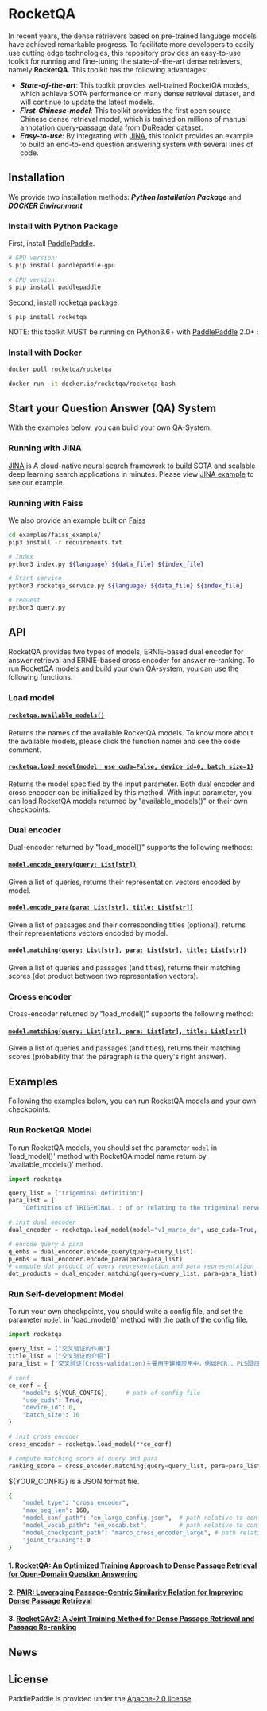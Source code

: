 # RocketQA

In recent years, the dense retrievers based on pre-trained language models have achieved remarkable progress. To facilitate more developers to easily use cutting edge technologies, this repository provides an easy-to-use toolkit for running and fine-tuning the state-of-the-art dense retrievers, namely **RocketQA**. This toolkit has the following advantages:


* ***State-of-the-art***: This toolkit provides well-trained RocketQA models, which achieve SOTA performance on many dense retrieval dataset, and will continue to update the latest models.
* ***First-Chinese-model***: This toolkit provides the first open source Chinese dense retrieval model, which is trained on millions of manual annotation query-passage data from [DuReader dataset](https://github.com/baidu/DuReader).
* ***Easy-to-use***: By integrating with [JINA](https://jina.ai/), this toolkit provides an example to build an end-to-end question answering system with several lines of code.

  

## Installation

We provide two installation methods: ***Python Installation Package*** and ***DOCKER Environment***

### Install with Python Package
First, install [PaddlePaddle](https://www.paddlepaddle.org.cn/install/quick?docurl=/documentation/docs/zh/install/pip/linux-pip.html).
```bash
# GPU version:
$ pip install paddlepaddle-gpu

# CPU version:
$ pip install paddlepaddle
```

Second, install rocketqa package:
```bash
$ pip install rocketqa
```

NOTE: this toolkit MUST be running on Python3.6+ with [PaddlePaddle](https://www.paddlepaddle.org.cn/install/quick?docurl=/documentation/docs/zh/install/pip/linux-pip.html) 2.0+ :

### Install with Docker

```bash
docker pull rocketqa/rocketqa

docker run -it docker.io/rocketqa/rocketqa bash
```

## Start your Question Answer (QA) System

With the examples below, you can build your own QA-System.

### Running with JINA
[JINA](https://jina.ai/) is A cloud-native neural search framework to build SOTA and scalable deep learning search applications in minutes.
Please view [JINA example](https://github.com/PaddlePaddle/RocketQA/tree/main/examples/jina_example) to see our example.


### Running with Faiss
We also provide an example built on [Faiss](https://github.com/facebookresearch/faiss)
```bash
cd examples/faiss_example/
pip3 install -r requirements.txt

# Index
python3 index.py ${language} ${data_file} ${index_file}

# Start service
python3 rocketqa_service.py ${language} ${data_file} ${index_file}

# request
python3 query.py
```


## API
RocketQA provides two types of models, ERNIE-based dual encoder for answer retrieval and ERNIE-based cross encoder for answer re-ranking. To run RocketQA models and build your own QA-system, you can use the following functions.

### Load model

#### [`rocketqa.available_models()`](https://github.com/PaddlePaddle/RocketQA/blob/3a99cf2720486df8cc54acc0e9ce4cbcee993413/rocketqa/rocketqa.py#L17)

Returns the names of the available RocketQA models.
To know more about the available models, please click the function namei and see the code comment.

#### [`rocketqa.load_model(model, use_cuda=False, device_id=0, batch_size=1)`](https://github.com/PaddlePaddle/RocketQA/blob/3a99cf2720486df8cc54acc0e9ce4cbcee993413/rocketqa/rocketqa.py#L52)

Returns the model specified by the input parameter. Both dual encoder and cross encoder can be initialized by this method. With input parameter, you can load RocketQA models returned by "available_models()" or their own checkpoints.

### Dual encoder
Dual-encoder returned by "load_model()" supports the following methods:

#### [`model.encode_query(query: List[str])`](https://github.com/PaddlePaddle/RocketQA/blob/3a99cf2720486df8cc54acc0e9ce4cbcee993413/rocketqa/predict/dual_encoder.py#L126)

Given a list of queries, returns their representation vectors encoded by model.

#### [`model.encode_para(para: List[str], title: List[str])`](https://github.com/PaddlePaddle/RocketQA/blob/3a99cf2720486df8cc54acc0e9ce4cbcee993413/rocketqa/predict/dual_encoder.py#L154)

Given a list of passages and their corresponding titles (optional), returns their representations vectors encoded by model.

#### [`model.matching(query: List[str], para: List[str], title: List[str])`](https://github.com/PaddlePaddle/RocketQA/blob/3a99cf2720486df8cc54acc0e9ce4cbcee993413/rocketqa/predict/dual_encoder.py#L187)

Given a list of queries and passages (and titles), returns their matching scores (dot product between two representation vectors). 

### Croess encoder
Cross-encoder returned by "load_model()" supports the following method:

#### [`model.matching(query: List[str], para: List[str], title: List[str])`](https://github.com/PaddlePaddle/RocketQA/blob/3a99cf2720486df8cc54acc0e9ce4cbcee993413/rocketqa/predict/cross_encoder.py#L129)

Given a list of queries and passages (and titles), returns their matching scores (probability that the paragraph is the query's right answer).
  
  

## Examples

Following the examples below, you can run RocketQA models and your own checkpoints. 

###  Run RocketQA Model
To run RocketQA models, you should set the parameter `model` in 'load_model()' method with RocketQA model name return by 'available_models()' method.

```python
import rocketqa

query_list = ["trigeminal definition"]
para_list = [
    "Definition of TRIGEMINAL. : of or relating to the trigeminal nerve.ADVERTISEMENT. of or relating to the trigeminal nerve. ADVERTISEMENT."]

# init dual encoder
dual_encoder = rocketqa.load_model(model="v1_marco_de", use_cuda=True, batch_size=16)

# encode query & para
q_embs = dual_encoder.encode_query(query=query_list)
p_embs = dual_encoder.encode_para(para=para_list)
# compute dot product of query representation and para representation
dot_products = dual_encoder.matching(query=query_list, para=para_list)
```

### Run Self-development Model
To run your own checkpoints, you should write a config file, and set the parameter `model` in 'load_model()' method with the path of the config file.

```python
import rocketqa

query_list = ["交叉验证的作用"]
title_list = ["交叉验证的介绍"]
para_list = ["交叉验证(Cross-validation)主要用于建模应用中，例如PCR 、PLS回归建模中。在给定的建模样本中，拿出大部分样本进行建模型，留小部分样本用刚建立的模型进行预报，并求这小部分样本的预报误差，记录它们的平方加和。"]

# conf
ce_conf = {
    "model": ${YOUR_CONFIG},     # path of config file
    "use_cuda": True,
    "device_id": 0,
    "batch_size": 16
}

# init cross encoder
cross_encoder = rocketqa.load_model(**ce_conf)

# compute matching score of query and para
ranking_score = cross_encoder.matching(query=query_list, para=para_list, title=title_list)
```

${YOUR_CONFIG} is a JSON format file.
```bash
{
    "model_type": "cross_encoder",
    "max_seq_len": 160,
    "model_conf_path": "en_large_config.json",  # path relative to config file
    "model_vocab_path": "en_vocab.txt",         # path relative to config file
    "model_checkpoint_path": "marco_cross_encoder_large", # path relative to config file
    "joint_training": 0
}
```
  


#### 1. [RocketQA: An Optimized Training Approach to Dense Passage Retrieval for Open-Domain Question Answering](https://arxiv.org/pdf/2010.08191.pdf)

#### 2. [PAIR: Leveraging Passage-Centric Similarity Relation for Improving Dense Passage Retrieval](https://aclanthology.org/2021.findings-acl.191.pdf)

#### 3. [RocketQAv2: A Joint Training Method for Dense Passage Retrieval and Passage Re-ranking](https://arxiv.org/pdf/2110.07367.pdf)

## News


## License
PaddlePaddle is provided under the [Apache-2.0 license](https://github.com/PaddlePaddle/RocketQA/blob/main/LICENSE).
